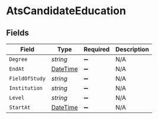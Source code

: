 # AtsCandidateEducation


## Fields

| Field                                                                                 | Type                                                                                  | Required                                                                              | Description                                                                           |
| ------------------------------------------------------------------------------------- | ------------------------------------------------------------------------------------- | ------------------------------------------------------------------------------------- | ------------------------------------------------------------------------------------- |
| `Degree`                                                                              | *string*                                                                              | :heavy_minus_sign:                                                                    | N/A                                                                                   |
| `EndAt`                                                                               | [DateTime](https://learn.microsoft.com/en-us/dotnet/api/system.datetime?view=net-5.0) | :heavy_minus_sign:                                                                    | N/A                                                                                   |
| `FieldOfStudy`                                                                        | *string*                                                                              | :heavy_minus_sign:                                                                    | N/A                                                                                   |
| `Institution`                                                                         | *string*                                                                              | :heavy_minus_sign:                                                                    | N/A                                                                                   |
| `Level`                                                                               | *string*                                                                              | :heavy_minus_sign:                                                                    | N/A                                                                                   |
| `StartAt`                                                                             | [DateTime](https://learn.microsoft.com/en-us/dotnet/api/system.datetime?view=net-5.0) | :heavy_minus_sign:                                                                    | N/A                                                                                   |